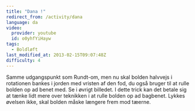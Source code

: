 ```yaml
---
title: "Dana !"
redirect_from: /activity/dana
language: da
video:
  provider: youtube
  id: o0yhfYiHayw
tags:
  - Boldløft
last_modified_at: 2013-02-15T09:07:48Z
difficulty: 4
---
```


Samme udgangspunkt som Rundt-om, men nu skal bolden halvvejs i
rotationen bankes i jorden med vristen af den fod, du også bruger til
at rulle bolden op ad benet med. Se i øvrigt billedet. I dette trick
kan det betale sig at tænke lidt mere over teknikken i at rulle
bolden op ad bagbenet. Lykkes øvelsen ikke, skal bolden
måske længere frem mod tæerne.
